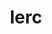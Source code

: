 ---
title: "lerc"
layout: cache
categories: [package, develop]
meta: {"versions": ["3.0"], "compilers": ["gcc@=7.3.1"], "oss": ["amzn2"], "platforms": ["linux"], "targets": ["x86_64_v3"], "stacks": [], "num_specs": 4, "num_specs_by_stack": {}}
spec_details: [{"hash": "gkhswz7dc7cozrynxeqhchcoc6ra3pzg", "compiler": "gcc@=7.3.1", "versions": ["3.0"], "os": "amzn2", "platform": "linux", "target": "x86_64_v3", "variants": ["build_type=RelWithDebInfo", "~ipo"], "stacks": [], "size": "-", "tarball": "https://binaries.spack.io/develop/build_cache/linux-amzn2-x86_64_v3/gcc-7.3.1/lerc-3.0/linux-amzn2-x86_64_v3-gcc-7.3.1-lerc-3.0-gkhswz7dc7cozrynxeqhchcoc6ra3pzg.spack"}, {"hash": "kvqtzjiruxd67kr4znvhcfsm5kjt2zxs", "compiler": "gcc@=7.3.1", "versions": ["3.0"], "os": "amzn2", "platform": "linux", "target": "x86_64_v3", "variants": ["build_system=cmake", "build_type=RelWithDebInfo", "~ipo"], "stacks": [], "size": "-", "tarball": "https://binaries.spack.io/develop/build_cache/linux-amzn2-x86_64_v3/gcc-7.3.1/lerc-3.0/linux-amzn2-x86_64_v3-gcc-7.3.1-lerc-3.0-kvqtzjiruxd67kr4znvhcfsm5kjt2zxs.spack"}, {"hash": "gh4euhmzczwfjpfxton44frtqfww42x4", "compiler": "gcc@=7.3.1", "versions": ["3.0"], "os": "amzn2", "platform": "linux", "target": "x86_64_v3", "variants": ["build_system=cmake", "build_type=RelWithDebInfo", "~ipo"], "stacks": [], "size": "-", "tarball": "https://binaries.spack.io/develop/build_cache/linux-amzn2-x86_64_v3/gcc-7.3.1/lerc-3.0/linux-amzn2-x86_64_v3-gcc-7.3.1-lerc-3.0-gh4euhmzczwfjpfxton44frtqfww42x4.spack"}, {"hash": "3sereri6jpihlnv222pyjskrpvpqxeuv", "compiler": "gcc@=7.3.1", "versions": ["3.0"], "os": "amzn2", "platform": "linux", "target": "x86_64_v3", "variants": ["build_type=RelWithDebInfo", "~ipo"], "stacks": [], "size": "-", "tarball": "https://binaries.spack.io/develop/build_cache/linux-amzn2-x86_64_v3/gcc-7.3.1/lerc-3.0/linux-amzn2-x86_64_v3-gcc-7.3.1-lerc-3.0-3sereri6jpihlnv222pyjskrpvpqxeuv.spack"}]
---